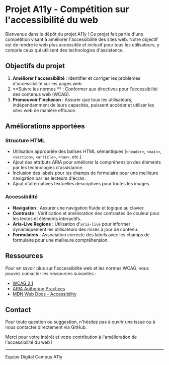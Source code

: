 # Projet A11y - Compétition sur l'accessibilité du web

Bienvenue dans le dépôt du projet A11y ! Ce projet fait partie d'une compétition visant à améliorer l'accessibilité des sites web. Notre objectif est de rendre le web plus accessible et inclusif pour tous les utilisateurs, y compris ceux qui utilisent des technologies d'assistance.

## Objectifs du projet

1. **Améliorer l'accessibilité** : Identifier et corriger les problèmes d'accessibilité sur les pages web.
2. **Suivre les normes ** : Conformer aux directives pour l'accessibilité des contenus web (WCAG).
3. **Promouvoir l'inclusion** : Assurer que tous les utilisateurs, indépendamment de leurs capacités, puissent accéder et utiliser les sites web de manière efficace.

## Améliorations apportées

### Structure HTML

- Utilisation appropriée des balises HTML sémantiques (`<header>`, `<main>`, `<section>`, `<article>`, `<nav>`, etc.).
- Ajout des attributs ARIA pour améliorer la compréhension des éléments par les technologies d'assistance.
- Inclusion des labels pour les champs de formulaire pour une meilleure navigation par les lecteurs d'écran.
- Ajout d'alternatives textuelles descriptives pour toutes les images.

### Accessibilité

- **Navigation** : Assurer une navigation fluide et logique au clavier.
- **Contraste** : Vérification et amélioration des contrastes de couleur pour les textes et éléments interactifs.
- **Aria-Live Regions** : Utilisation d'`aria-live` pour informer dynamiquement les utilisateurs des mises à jour de contenu.
- **Formulaires** : Association correcte des labels avec les champs de formulaire pour une meilleure compréhension.

## Ressources

Pour en savoir plus sur l'accessibilité web et les normes WCAG, vous pouvez consulter les ressources suivantes :

- [WCAG 2.1](https://www.w3.org/TR/WCAG21/)
- [ARIA Authoring Practices](https://www.w3.org/TR/wai-aria-practices/)
- [MDN Web Docs - Accessibility](https://developer.mozilla.org/en-US/docs/Web/Accessibility)

## Contact

Pour toute question ou suggestion, n'hésitez pas à ouvrir une issue ou à nous contacter directement via GitHub.

Merci pour votre intérêt et votre contribution à l'amélioration de l'accessibilité du web !

---

Équipe Digital Campus A11y
